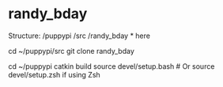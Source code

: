 # randy_bday
Structure:
 /puppypi
    /src
       /randy_bday * here 

cd ~/puppypi/src
git clone <your-repo-url> randy_bday

cd ~/puppypi
catkin build
source devel/setup.bash  # Or source devel/setup.zsh if using Zsh

